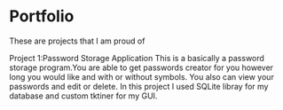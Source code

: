 # Portfolio
These are projects that I am proud of 

Project 1:Password Storage Application 
This is a basically a password storage program.You are able to get passwords creator for you however long you would like and with or without symbols.
You also can view your passwords and edit or delete.
In this project I used SQLite libray for my database and custom tktiner for my GUI.
